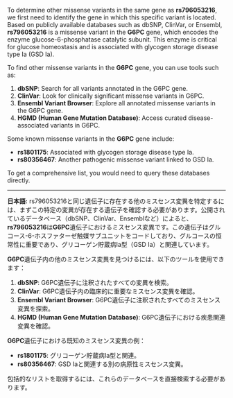 To determine other missense variants in the same gene as **rs796053216**, we first need to identify the gene in which this specific variant is located. Based on publicly available databases such as dbSNP, ClinVar, or Ensembl, **rs796053216** is a missense variant in the **G6PC** gene, which encodes the enzyme glucose-6-phosphatase catalytic subunit. This enzyme is critical for glucose homeostasis and is associated with glycogen storage disease type Ia (GSD Ia).

To find other missense variants in the **G6PC** gene, you can use tools such as:

1. **dbSNP**: Search for all variants annotated in the G6PC gene.
2. **ClinVar**: Look for clinically significant missense variants in G6PC.
3. **Ensembl Variant Browser**: Explore all annotated missense variants in the G6PC gene.
4. **HGMD (Human Gene Mutation Database)**: Access curated disease-associated variants in G6PC.

Some known missense variants in the **G6PC** gene include:
- **rs1801175**: Associated with glycogen storage disease type Ia.
- **rs80356467**: Another pathogenic missense variant linked to GSD Ia.

To get a comprehensive list, you would need to query these databases directly.

---

**日本語:**
rs796053216と同じ遺伝子に存在する他のミスセンス変異を特定するには、まずこの特定の変異が存在する遺伝子を確認する必要があります。公開されているデータベース（dbSNP、ClinVar、Ensemblなど）によると、**rs796053216**は**G6PC**遺伝子におけるミスセンス変異です。この遺伝子はグルコース-6-ホスファターゼ触媒サブユニットをコードしており、グルコースの恒常性に重要であり、グリコーゲン貯蔵病Ia型（GSD Ia）と関連しています。

**G6PC**遺伝子内の他のミスセンス変異を見つけるには、以下のツールを使用できます：
1. **dbSNP**: G6PC遺伝子に注釈されたすべての変異を検索。
2. **ClinVar**: G6PC遺伝子内の臨床的に重要なミスセンス変異を確認。
3. **Ensembl Variant Browser**: G6PC遺伝子に注釈されたすべてのミスセンス変異を探索。
4. **HGMD (Human Gene Mutation Database)**: G6PC遺伝子における疾患関連変異を確認。

**G6PC**遺伝子における既知のミスセンス変異の例：
- **rs1801175**: グリコーゲン貯蔵病Ia型と関連。
- **rs80356467**: GSD Iaと関連する別の病原性ミスセンス変異。

包括的なリストを取得するには、これらのデータベースを直接検索する必要があります。